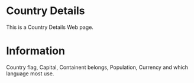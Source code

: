 # Country Details

This is a Country Details Web page.

# Information

Country flag, Capital, Containent belongs, Population,
Currency and which language most use. 